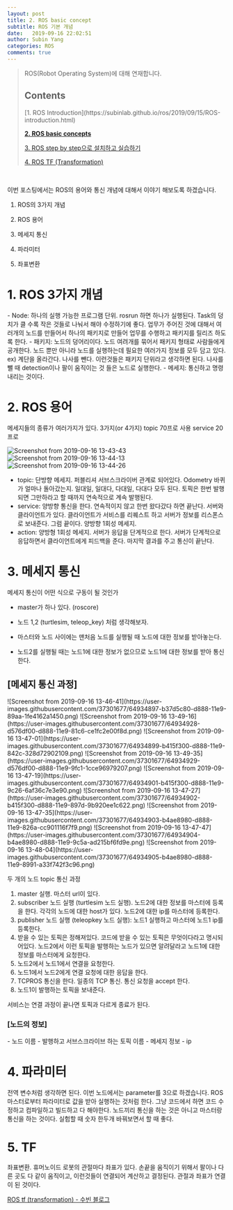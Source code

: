 ```yaml
---
layout: post
title: 2. ROS basic concept
subtitle: ROS 기본 개념
date:   2019-09-16 22:02:51
author: Subin Yang
categories: ROS
comments: true
---
```


> ROS(Robot Operating System)에 대해 연재합니다.
>
> <h2>Contents</h2>
>[1. ROS Introduction](https://subinlab.github.io/ros/2019/09/15/ROS-introduction.html)
> 
><b>[2. ROS basic concepts](https://subinlab.github.io/ros/2019/09/16/ROS-basic-concept.html)</b>
> 
>[3. ROS step by step으로 설치하고 실습하기](https://subinlab.github.io/ros/2018/12/28/ROS-step-by-step.html)
> 
>[4. ROS TF (Transformation)](https://subinlab.github.io/ros/2019/04/04/ROS-tf.html)



<br>

이번 포스팅에서는 ROS의 용어와 통신 개념에 대해서 이야기 해보도록 하겠습니다. 

1. ROS의 3가지 개념

2. ROS 용어

3. 메세지 통신

4. 파라미터

5. 좌표변환



<h1>1. ROS 3가지 개념</h1>
- Node: 하나의 실행 가능한 프로그램 단위. rosrun 하면 하나가 실행된다. Task의 덩치가 클 수록 작은 것들로 나눠서 해야 수정하기에 좋다. 업무가 주어진 것에 대해서 여러개의 노드를 만들어서 하나의 패키지로 만들어 업무를 수행하고 패키지를 릴리즈 하도록 한다.
- 패키지: 노드의 덩어리이다. 노드 여려개를 묶어서 패키지 형태로 사람들에게 공개한다. 노드 뿐만 아니라 노드를 실행하는데 필요한 여러가지 정보를 모두 담고 있다. ex) 계단을 올라간다. 나사를 뺀다. 이런것들은 패키지 단위라고 생각하면 된다. 나사를 뺄 때 detection이나 팔이 움직이는 것 들은 노드로 실행한다.
- 메세지: 통신하고 명령 내리는 것이다.







<h1>2. ROS 용어</h1>
메세지들의 종류가 여러가지가 있다. 3가지(or 4가지) topic 70프로 사용 service 20프로

![Screenshot from 2019-09-16 13-43-43](https://user-images.githubusercontent.com/37301677/64934945-eaec0900-d888-11e9-93f5-79f372ba6edd.png)
![Screenshot from 2019-09-16 13-44-13](https://user-images.githubusercontent.com/37301677/64934946-eaec0900-d888-11e9-8470-14ce4f1f07d8.png)
![Screenshot from 2019-09-16 13-44-26](https://user-images.githubusercontent.com/37301677/64934948-eaec0900-d888-11e9-8ad8-325970ff9542.png)

- topic: 단방향 메세지. 퍼블리셔 서브스크라이버 관계로 되어있다. Odometry 바퀴가 얼마나 돌아갔는지. 일대일, 일대다, 다대일, 다대다 모두 된다. 토픽은 한번 발행되면 그만하라고 할 때까지 연속적으로 계속 발행된다.
- service: 양방향 통신을 한다. 연속적이지 않고 한번 왔다갔다 하면 끝난다. 서버와 클라이언트가 있다. 클라이언트가 서비스를 리퀘스트 하고 서버가 정보를 리스폰스로 보내준다. 그럼 끝이다. 양방향 1회성 메세지.
- action: 양방형 1회성 메세지. 서버가 응답을 단계적으로 한다. 서버가 단계적으로 응답하면서 클라이언트에게 피드백을 준다. 마지막 결과를 주고 통신이 끝난다.







<h1>3. 메세지 통신</h1>
메세지 통신이 어떤 식으로 구동이 될 것인가

- master가 하나 있다. (roscore)

- 노드 1,2 (turtlesim, teleop_key) 처럼 생각해보자.

- 마스터와 노드 사이에는 맨처음 노드를 실행될 때 노드에 대한 정보를 받아놓는다. 

- 노드2를 실행될 때는 노드1에 대한 정보가 없으므로 노드1에 대한 정보를 받아 통신한다.



<h2>[메세지 통신 과정]</h2>
![Screenshot from 2019-09-16 13-46-41](https://user-images.githubusercontent.com/37301677/64934897-b37d5c80-d888-11e9-89aa-1fe4162a1450.png)
![Screenshot from 2019-09-16 13-49-16](https://user-images.githubusercontent.com/37301677/64934928-d576df00-d888-11e9-81c6-ce1fc2e00f8d.png)
![Screenshot from 2019-09-16 13-47-01](https://user-images.githubusercontent.com/37301677/64934899-b415f300-d888-11e9-842c-328d72902109.png)
![Screenshot from 2019-09-16 13-49-35](https://user-images.githubusercontent.com/37301677/64934929-d576df00-d888-11e9-9fc1-1cce96979207.png)
![Screenshot from 2019-09-16 13-47-19](https://user-images.githubusercontent.com/37301677/64934901-b415f300-d888-11e9-9c26-6af36c7e3e90.png)
![Screenshot from 2019-09-16 13-47-27](https://user-images.githubusercontent.com/37301677/64934902-b415f300-d888-11e9-897d-9b920ee1c622.png)
![Screenshot from 2019-09-16 13-47-35](https://user-images.githubusercontent.com/37301677/64934903-b4ae8980-d888-11e9-826a-cc901116f7f9.png)
![Screenshot from 2019-09-16 13-47-47](https://user-images.githubusercontent.com/37301677/64934904-b4ae8980-d888-11e9-9c5a-ad215bf6fd9e.png)
![Screenshot from 2019-09-16 13-48-04](https://user-images.githubusercontent.com/37301677/64934905-b4ae8980-d888-11e9-8991-a33f742f3c96.png)

두 개의 노드 topic 통신 과정

1. master 실행. 마스터 url이 있다.
2. subscriber 노드 실행 (turtlesim 노드 실행). 노드2에 대한 정보를 마스터에 등록을 한다. 각각의 노드에 대한 host가 있다. 노드2에 대한 ip를 마스터에 등록한다.
3. publisher 노드 실행 (teleopkey 노드 실행): 노드1 실행하고 마스터에 노드1 ip를 등록한다. 
4. 받을 수 있는 토픽은 정해져있다. 코드에 받을 수 있는 토픽은 무엇이다라고 명시되어있다. 노드2에서 이런 토픽을 발행하는 노드가 있으면 알려달라고 노드1에 대한 정보를 마스터에게 요청한다. 
5. 노드2에서 노드1에서 연결을 요청한다. 
6. 노드1에서 노드2에게 연결 요청에 대한 응답을 한다.
7. TCPROS 통신을 한다. 일종의 TCP 통신. 통신 요청을 accept 한다. 
8. 노드1이 발행하는 토픽을 보내준다. 

서비스는 연결 과정이 끝나면 토픽과 다르게 종료가 된다.



<h3>[노드의 정보] </h3>
- 노드 이름
- 발행하고 서브스크라이브 하는 토픽 이름
- 메세지 정보
- ip



<h1>4. 파라미터</h1>
 전역 변수처럼 생각하면 된다. 이번 노드에서는 parameter를 3으로 하겠습니다. ROS 마스터로부터 파라미터로 값을 받아 실행하는 것처럼 한다. 그냥 코드에서 하면 코드 수정하고 컴파일하고 빌드하고 다 해야한다. 노드끼리 통신을 하는 것은 아니고 마스터랑 통신을 하는 것이다. 실험할 때 숫자 한두개 바꿔보면서 할 때 좋다.



<h1>5. TF</h1>
좌표변환. 휴머노이드 로봇의 관절마다 좌표가 있다. 손끝을 움직이기 위해서 팔이나 다른 곳도 다 같이 움직이고, 이런것들이 연결되어 계산하고 결정된다. 관절과 좌표가 연결이 된 것이다.

[ROS tf (transformation) - 수빈 블로그](https://subinlab.github.io/ros/2019/04/04/ROS-tf.html)





